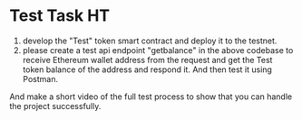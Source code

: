 # Test Task HT

1. develop the "Test" token smart contract and deploy it to the testnet.
2. please create a test api endpoint "getbalance" in the above codebase to receive Ethereum wallet address from the request and get the Test token balance of the address and respond it. And then test it using Postman.

And make a short video of the full test process to show that you can handle the project successfully.